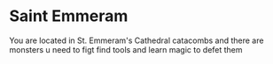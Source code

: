 # Saint Emmeram
You are located in St. Emmeram's Cathedral catacombs and there are monsters u need to figt find tools and learn magic to defet them
